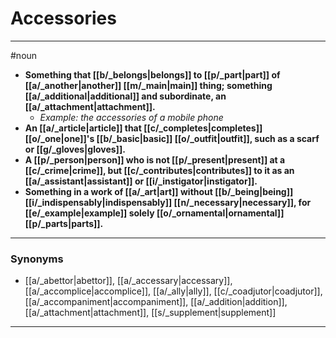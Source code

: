 # Accessories
---
#noun
- **Something that [[b/_belongs|belongs]] to [[p/_part|part]] of [[a/_another|another]] [[m/_main|main]] thing; something [[a/_additional|additional]] and subordinate, an [[a/_attachment|attachment]].**
	- _Example: the accessories of a mobile phone_
- **An [[a/_article|article]] that [[c/_completes|completes]] [[o/_one|one]]'s [[b/_basic|basic]] [[o/_outfit|outfit]], such as a scarf or [[g/_gloves|gloves]].**
- **A [[p/_person|person]] who is not [[p/_present|present]] at a [[c/_crime|crime]], but [[c/_contributes|contributes]] to it as an [[a/_assistant|assistant]] or [[i/_instigator|instigator]].**
- **Something in a work of [[a/_art|art]] without [[b/_being|being]] [[i/_indispensably|indispensably]] [[n/_necessary|necessary]], for [[e/_example|example]] solely [[o/_ornamental|ornamental]] [[p/_parts|parts]].**
---
### Synonyms
- [[a/_abettor|abettor]], [[a/_accessary|accessary]], [[a/_accomplice|accomplice]], [[a/_ally|ally]], [[c/_coadjutor|coadjutor]], [[a/_accompaniment|accompaniment]], [[a/_addition|addition]], [[a/_attachment|attachment]], [[s/_supplement|supplement]]
---
